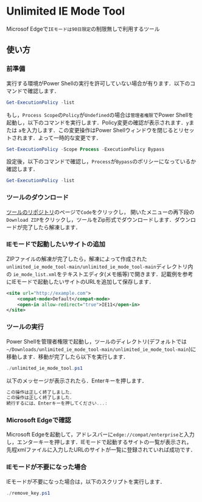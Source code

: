 # Unlimited IE Mode Tool
Microsof Edgeで`IEモードは90日限定`の制限無しで利用するツール

## 使い方

### 前準備
実行する環境がPower Shellの実行を許可していない場合が有ります．以下のコマンドで確認します．

```powershell
Get-ExecutionPolicy -list
```

もし，`Process Scope`の`Policy`が`Undefined`の場合は`管理者権限`でPower Shellを起動し，以下のコマンドを実行します．Policy変更の確認が表示されます．`y`または
`a`を入力します．この変更操作はPower Shellウィンドウを閉じるとリセットされます．よって一時的な変更です．

```powershell
Set-ExecutionPolicy -Scope Process -ExecutionPolicy Bypass
```

設定後，以下のコマンドで確認し，`Process`が`Bypass`のポリシーになっているか確認します．

```powershell
Get-ExecutionPolicy -list
```

### ツールのダウンロード
[ツールのリポジトリ](https://github.com/y-vectorfield/unlimited_ie_mode_tool)のページで`Code`をクリックし，
開いたメニューの再下段の`Download ZIP`をクリックし，ツールをZip形式でダウンロードします．ダウンロードが完了したら解凍します．

### IEモードで起動したいサイトの追加
ZIPファイルの解凍が完了したら，解凍によって作成された`unlimited_ie_mode_tool-main/unlimited_ie_mode_tool-main`ディレクトリ内の
`ie_mode_list.xml`をテキストエディタ(メモ帳等)で開きます．記載例を参考にIEモードで起動したいサイトのURLを追加して保存します．

```xml
<site url="http://example.com">
    <compat-mode>Default</compat-mode>
    <open-in allow-redirect="true">IE11</open-in>
</site>
```

### ツールの実行
Power Shellを管理者権限で起動し，ツールのディレクトリ(デフォルトでは`~/Downloads/unlimited_ie_mode_tool-main/unlimited_ie_mode_tool-main`)に移動します．移動が完了したら以下を実行します．

```powershell
./unlimited_ie_mode_tool.ps1
```

以下のメッセージが表示されたら．Enterキーを押します．

```powershell
この操作は正しく終了しました．
この操作は正しく終了しました．
続行するには、Enterキーを押してください...:
```

### Microsoft Edgeで確認
Microsoft Edgeを起動して，アドレスバーに`edge://compat/enterprise`と入力し，エンターキーを押します．IEモードで起動するサイトの一覧が表示され，
先程xmlファイルに入力したURLのサイトが一覧に登録されていれば成功です．

### IEモードが不要になった場合
IEモードが不要になった場合は，以下のスクリプトを実行します．

```powershell
./remove_key.ps1
```
